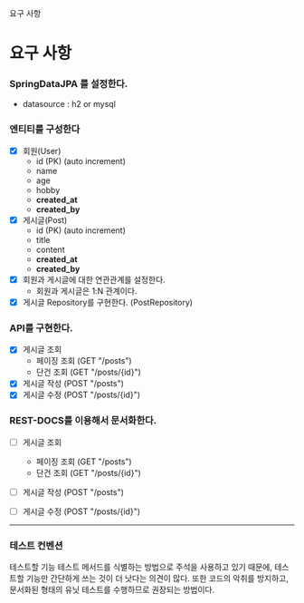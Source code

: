 요구 사항
# **요구 사항**

### **SpringDataJPA 를 설정한다.**

- datasource : h2 or mysql

### **엔티티를 구성한다**
- [X] 회원(User)
    - id (PK) (auto increment)
    - name
    - age
    - hobby
    - **created_at**
    - **created_by**
- [X] 게시글(Post)
    - id (PK) (auto increment)
    - title
    - content
    - **created_at**
    - **created_by**
- [X] 회원과 게시글에 대한 연관관계를 설정한다.
    - 회원과 게시글은 1:N 관계이다.
- [X] 게시글 Repository를 구현한다. (PostRepository)

### **API를 구현한다.**

- [X] 게시글 조회
    - 페이징 조회 (GET "/posts")
    - 단건 조회 (GET "/posts/{id}")
- [X] 게시글 작성 (POST "/posts")
- [X] 게시글 수정 (POST "/posts/{id}")

### **REST-DOCS를 이용해서 문서화한다.**
- [ ] 게시글 조회
    - 페이징 조회 (GET "/posts")
    - 단건 조회 (GET "/posts/{id}")
- [ ] 게시글 작성 (POST "/posts")
- [ ] 게시글 수정 (POST "/posts/{id}")


---
### 테스트 컨벤션
테스트할 기능
테스트 메서드를 식별하는 방법으로 주석을 사용하고 있기 때문에, 테스트할 기능만 간단하게 쓰는 것이 더 낫다는 의견이 많다. 
또한 코드의 악취를 방지하고, 문서화된 형태의 유닛 테스트를 수행하므로 권장되는 방법이다.